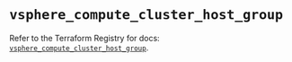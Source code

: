 # `vsphere_compute_cluster_host_group`

Refer to the Terraform Registry for docs: [`vsphere_compute_cluster_host_group`](https://registry.terraform.io/providers/hashicorp/vsphere/2.8.2/docs/resources/compute_cluster_host_group).
